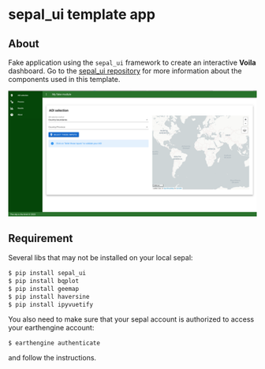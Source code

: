 # sepal_ui template app

## About 

Fake application using the `sepal_ui` framework to create an interactive **Voila** dashboard.
Go to the [sepal_ui repository](https://github.com/12rambau/sepal_ui) for more information about the components used in this template.

![full_app](./doc/img/full_app.png)

## Requirement 

Several libs that may not be installed on your local sepal:

```
$ pip install sepal_ui
$ pip install bqplot
$ pip install geemap
$ pip install haversine
$ pip install ipyvuetify
```

You also need to make sure that your sepal account is authorized to access your earthengine account:

```
$ earthengine authenticate
```

and follow the instructions.

